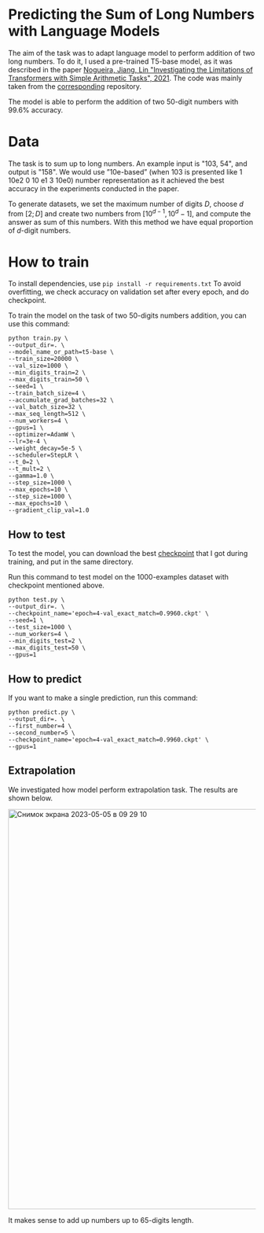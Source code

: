 # Predicting the Sum of Long Numbers with Language Models

The aim of the task was to adapt language model to perform addition of two long numbers.  To do it, I used a pre-trained T5-base model, as  it was described in the paper [Nogueira, Jiang, Lin "Investigating the Limitations of Transformers with Simple Arithmetic Tasks", 2021](https://arxiv.org/abs/2102.13019). The code was mainly taken from the [corresponding](https://github.com/castorini/transformers-arithmetic/tree/main) repository.

The model is able to perform the addition of two 50-digit numbers with 99.6% accuracy.

# Data 
The task is to sum up to long numbers. An example input is "103, 54", and output is "158".  We would use ”10e-based” (when 103 is presented like 1 10e2 0 10 e1 3 10e0) number representation as it achieved the best accuracy in the experiments  conducted in the paper.

To generate  datasets, we set the maximum number of digits $D$, choose $d$ from $[2; D]$  and create two numbers from  $[10^{d-1}, 10^d - 1]$, and compute the answer as sum of this numbers. With this method we have equal proportion of $d$-digit numbers.

# How to train

To install dependencies, use  `pip install -r requirements.txt`
To avoid overfitting, we check accuracy on validation set after every epoch, and do checkpoint.

To train the model on the task of two 50-digits numbers addition, you can use this command:

    python train.py \
    --output_dir=. \
    --model_name_or_path=t5-base \
    --train_size=20000 \
    --val_size=1000 \
    --min_digits_train=2 \
    --max_digits_train=50 \
    --seed=1 \
    --train_batch_size=4 \
    --accumulate_grad_batches=32 \
    --val_batch_size=32 \
    --max_seq_length=512 \
    --num_workers=4 \
    --gpus=1 \
    --optimizer=AdamW \
    --lr=3e-4 \
    --weight_decay=5e-5 \
    --scheduler=StepLR \
    --t_0=2 \
    --t_mult=2 \
    --gamma=1.0 \
    --step_size=1000 \
    --max_epochs=10 \
    --step_size=1000 \
    --max_epochs=10 \
    --gradient_clip_val=1.0

## How to test

To test the model, you can download the best [checkpoint](https://drive.google.com/file/d/1opsyav4gujFTBTbvB6X0lDJAsZMBj2t8/view?usp=share_link) that I got during training,  and put in the same directory.

Run this command to test model on the 1000-examples dataset with checkpoint mentioned above.

    python test.py \
    --output_dir=. \
    --checkpoint_name='epoch=4-val_exact_match=0.9960.ckpt' \
    --seed=1 \
    --test_size=1000 \
    --num_workers=4 \
    --min_digits_test=2 \
    --max_digits_test=50 \
    --gpus=1

## How to predict

If you want to make a single prediction, run this command:

    python predict.py \
    --output_dir=. \
    --first_number=4 \
    --second_number=5 \
    --checkpoint_name='epoch=4-val_exact_match=0.9960.ckpt' \
    --gpus=1

## Extrapolation

We investigated how model perform extrapolation task. The results are shown below.

<img width="814" alt="Снимок экрана 2023-05-05 в 09 29 10" src="https://user-images.githubusercontent.com/114249608/236399918-7dc2a376-32b3-4ac7-b0f6-712afe0dc6a9.png">

It makes sense to add up numbers up to 65-digits length.
